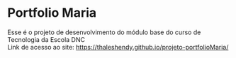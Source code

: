 # Portfolio Maria
Esse é o projeto de desenvolvimento do módulo base do curso de Tecnologia da Escola DNC<br>
Link de acesso ao site: https://thaleshendy.github.io/projeto-portfolioMaria/
